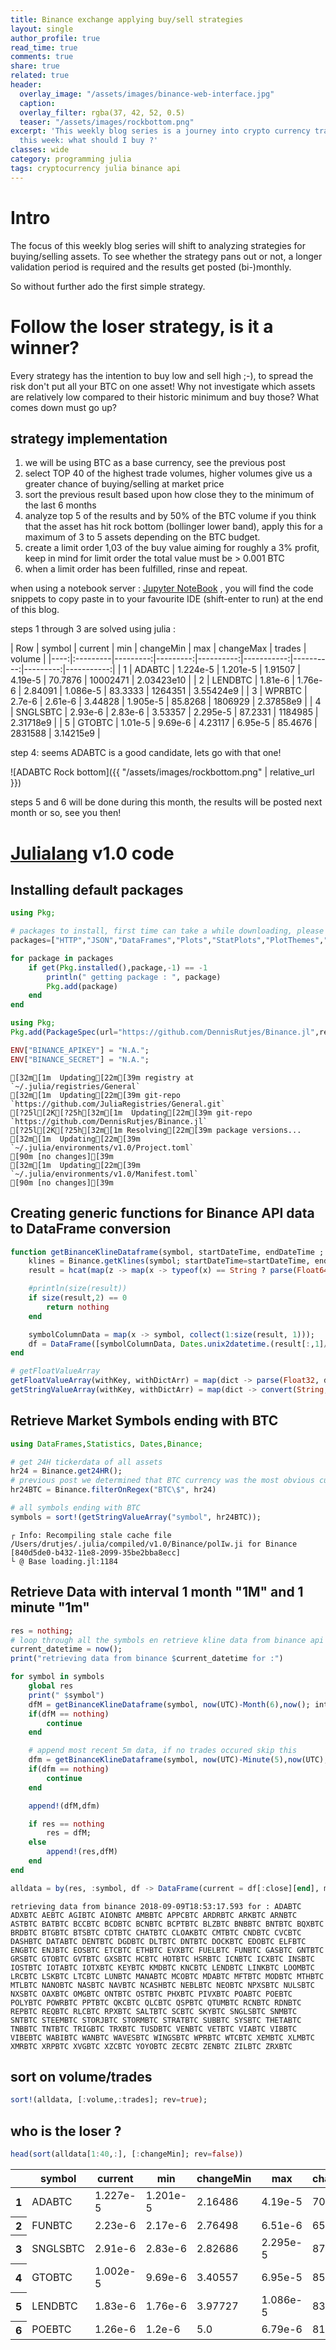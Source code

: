 ```yaml
---
title: Binance exchange applying buy/sell strategies
layout: single
author_profile: true
read_time: true
comments: true
share: true
related: true
header:
  overlay_image: "/assets/images/binance-web-interface.jpg"
  caption: 
  overlay_filter: rgba(37, 42, 52, 0.5)
  teaser: "/assets/images/rockbottom.png"
excerpt: 'This weekly blog series is a journey into crypto currency trading for beginners,
  this week: what should I buy ?'
classes: wide
category: programming julia
tags: cryptocurrency julia binance api
---
```


# Intro
The focus of this weekly blog series will shift to analyzing strategies for buying/selling assets. 
To see whether the strategy pans out or not, a longer validation period is required and the results get posted (bi-)monthly.

So without further ado the first simple strategy.
# Follow the loser strategy, is it a winner?
Every strategy has the intention to buy low and sell high ;-), to spread the risk don't put all your BTC on one asset!
Why not investigate which assets are relatively low compared to their historic minimum and buy those? What comes down must go up?
## strategy implementation

1. we will be using BTC as a base currency, see the previous post
1. select TOP 40 of the highest trade volumes, higher volumes give us a greater chance of buying/selling at market price
1. sort the previous result based upon how close they to the minimum of the last 6 months
1. analyze top 5 of the results and by 50% of the BTC volume if you think that the asset has hit rock bottom (bollinger lower band), apply this for a maximum of 3 to 5 assets depending on the BTC budget. 
1. create a limit order 1,03 of the buy value aiming for roughly a 3% profit, keep in mind for limit order the total value must be > 0.001 BTC
1. when a limit order has been fulfilled, rinse and repeat.


when using a notebook server : [Jupyter NoteBook](https://github.com/DennisRutjes/cryptocurrency.ramblings/blob/master/julia/notebooks/whattotrade.ipynb)
, you will find the code snippets to copy paste in to your favourite IDE (shift-enter to run) at the end of this blog.

steps 1 through 3 are solved using julia :

| Row | symbol   | current  | min      | changeMin | max        | changeMax | trades   | volume     |
    |----:|:---------|---------:|---------:|----------:|-----------:|----------:|---------:|-----------:|
    | 1   | ADABTC   | 1.224e-5 | 1.201e-5 | 1.91507   | 4.19e-5    | 70.7876   | 10002471 | 2.03423e10 |
    | 2   | LENDBTC  | 1.81e-6  | 1.76e-6  | 2.84091   | 1.086e-5   | 83.3333   | 1264351  | 3.55424e9  |
    | 3   | WPRBTC   | 2.7e-6   | 2.61e-6  | 3.44828   | 1.905e-5   | 85.8268   | 1806929  | 2.37858e9  |
    | 4   | SNGLSBTC | 2.93e-6  | 2.83e-6  | 3.53357   | 2.295e-5   | 87.2331   | 1184985  | 2.31718e9  |
    | 5   | GTOBTC   | 1.01e-5  | 9.69e-6  | 4.23117   | 6.95e-5    | 85.4676   | 2831588  | 3.14215e9  |
    

step 4: seems ADABTC is a good candidate, lets go with that one!

![ADABTC Rock bottom]({{ "/assets/images/rockbottom.png" | relative_url }})

steps 5 and 6 will be done during this month, the results will be posted next month or so, see you then!

    
# [Julialang](https://julialang.org/) v1.0 code 


## Installing default packages


```julia
using Pkg;

# packages to install, first time can take a while downloading, please be patient ...
packages=["HTTP","JSON","DataFrames","Plots","StatPlots","PlotThemes","GR","PyPlot","PyCall","LaTeXStrings","Plotly","PlotlyJS"]

for package in packages
    if get(Pkg.installed(),package,-1) == -1
        println(" getting package : ", package)
        Pkg.add(package)
    end
end

using Pkg;
Pkg.add(PackageSpec(url="https://github.com/DennisRutjes/Binance.jl",rev="master"));

ENV["BINANCE_APIKEY"] = "N.A.";
ENV["BINANCE_SECRET"] = "N.A.";

```

    [32m[1m  Updating[22m[39m registry at `~/.julia/registries/General`
    [32m[1m  Updating[22m[39m git-repo `https://github.com/JuliaRegistries/General.git`
    [?25l[2K[?25h[32m[1m  Updating[22m[39m git-repo `https://github.com/DennisRutjes/Binance.jl`
    [?25l[2K[?25h[32m[1m Resolving[22m[39m package versions...
    [32m[1m  Updating[22m[39m `~/.julia/environments/v1.0/Project.toml`
    [90m [no changes][39m
    [32m[1m  Updating[22m[39m `~/.julia/environments/v1.0/Manifest.toml`
    [90m [no changes][39m


## Creating generic functions for Binance API data to DataFrame conversion


```julia
function getBinanceKlineDataframe(symbol, startDateTime, endDateTime ; interval="1m")
    klines = Binance.getKlines(symbol; startDateTime=startDateTime, endDateTime=endDateTime, interval= interval)
    result = hcat(map(z -> map(x -> typeof(x) == String ? parse(Float64, x) : x, z), klines)...)';

    #println(size(result))
    if size(result,2) == 0
        return nothing
    end

    symbolColumnData = map(x -> symbol, collect(1:size(result, 1)));
    df = DataFrame([symbolColumnData, Dates.unix2datetime.(result[:,1]/1000) ,result[:,2],result[:,3],result[:,4],result[:,5],result[:,6],result[:,8],Dates.unix2datetime.(result[:,7] / 1000),result[:,9],result[:,10],result[:,11]], [:symbol,:startDate,:open,:high,:low,:close,:volume,:quoteAVolume, :endDate, :trades, :tbBaseAVolume,:tbQuoteAVolume]);
end

# getFloatValueArray
getFloatValueArray(withKey, withDictArr) = map(dict -> parse(Float32, dict[withKey]) ,withDictArr);
getStringValueArray(withKey, withDictArr) = map(dict -> convert(String, dict[withKey]) ,withDictArr);
```

## Retrieve Market Symbols ending with BTC

```julia
using DataFrames,Statistics, Dates,Binance;

# get 24H tickerdata of all assets
hr24 = Binance.get24HR();
# previous post we determined that BTC currency was the most obvious currency to tade in, most avalable symbols, second highest USDT $ volume.
hr24BTC = Binance.filterOnRegex("BTC\$", hr24)

# all symbols ending with BTC
symbols = sort!(getStringValueArray("symbol", hr24BTC));
```

    ┌ Info: Recompiling stale cache file /Users/drutjes/.julia/compiled/v1.0/Binance/polIw.ji for Binance [840d5de0-b432-11e8-2099-35be2bba8ecc]
    └ @ Base loading.jl:1184


## Retrieve Data with interval 1 month "1M" and 1 minute "1m"


```julia
res = nothing;
# loop through all the symbols en retrieve kline data from binance api
current_datetime = now();
print("retrieving data from binance $current_datetime for :")

for symbol in symbols
    global res
    print(" $symbol")
    dfM = getBinanceKlineDataframe(symbol, now(UTC)-Month(6),now(); interval="1M")
    if(dfM == nothing)
        continue
    end

    # append most recent 5m data, if no trades occured skip this
    dfm = getBinanceKlineDataframe(symbol, now(UTC)-Minute(5),now(UTC); interval="1m")
    if(dfm == nothing)
        continue
    end

    append!(dfM,dfm)

    if res == nothing
        res = dfM;
    else
        append!(res,dfM)
    end
end

alldata = by(res, :symbol, df -> DataFrame(current = df[:close][end], min = minimum(df[:low]), changeMin = (df[:close][end] - minimum(df[:low]))/minimum(df[:low])*100, max =maximum(df[:high]), changeMax = (maximum(df[:high])-df[:close][end]) / maximum(df[:high])*100, trades =sum(df[:trades]),volume =sum(df[:volume])));

```

    retrieving data from binance 2018-09-09T18:53:17.593 for : ADABTC ADXBTC AEBTC AGIBTC AIONBTC AMBBTC APPCBTC ARDRBTC ARKBTC ARNBTC ASTBTC BATBTC BCCBTC BCDBTC BCNBTC BCPTBTC BLZBTC BNBBTC BNTBTC BQXBTC BRDBTC BTGBTC BTSBTC CDTBTC CHATBTC CLOAKBTC CMTBTC CNDBTC CVCBTC DASHBTC DATABTC DENTBTC DGDBTC DLTBTC DNTBTC DOCKBTC EDOBTC ELFBTC ENGBTC ENJBTC EOSBTC ETCBTC ETHBTC EVXBTC FUELBTC FUNBTC GASBTC GNTBTC GRSBTC GTOBTC GVTBTC GXSBTC HCBTC HOTBTC HSRBTC ICNBTC ICXBTC INSBTC IOSTBTC IOTABTC IOTXBTC KEYBTC KMDBTC KNCBTC LENDBTC LINKBTC LOOMBTC LRCBTC LSKBTC LTCBTC LUNBTC MANABTC MCOBTC MDABTC MFTBTC MODBTC MTHBTC MTLBTC NANOBTC NASBTC NAVBTC NCASHBTC NEBLBTC NEOBTC NPXSBTC NULSBTC NXSBTC OAXBTC OMGBTC ONTBTC OSTBTC PHXBTC PIVXBTC POABTC POEBTC POLYBTC POWRBTC PPTBTC QKCBTC QLCBTC QSPBTC QTUMBTC RCNBTC RDNBTC REPBTC REQBTC RLCBTC RPXBTC SALTBTC SCBTC SKYBTC SNGLSBTC SNMBTC SNTBTC STEEMBTC STORJBTC STORMBTC STRATBTC SUBBTC SYSBTC THETABTC TNBBTC TNTBTC TRIGBTC TRXBTC TUSDBTC VENBTC VETBTC VIABTC VIBBTC VIBEBTC WABIBTC WANBTC WAVESBTC WINGSBTC WPRBTC WTCBTC XEMBTC XLMBTC XMRBTC XRPBTC XVGBTC XZCBTC YOYOBTC ZECBTC ZENBTC ZILBTC ZRXBTC

## sort on volume/trades


```julia
sort!(alldata, [:volume,:trades]; rev=true);
```

## who is the loser ?


```julia
head(sort(alldata[1:40,:], [:changeMin]; rev=false))
```

<table class="data-frame"><thead><tr><th></th><th>symbol</th><th>current</th><th>min</th><th>changeMin</th><th>max</th><th>changeMax</th><th>trades</th><th>volume</th></tr></thead><tbody><tr><th>1</th><td>ADABTC</td><td>1.227e-5</td><td>1.201e-5</td><td>2.16486</td><td>4.19e-5</td><td>70.716</td><td>10013620</td><td>2.03832e10</td></tr><tr><th>2</th><td>FUNBTC</td><td>2.23e-6</td><td>2.17e-6</td><td>2.76498</td><td>6.51e-6</td><td>65.745</td><td>1659651</td><td>6.09706e9</td></tr><tr><th>3</th><td>SNGLSBTC</td><td>2.91e-6</td><td>2.83e-6</td><td>2.82686</td><td>2.295e-5</td><td>87.3203</td><td>1185198</td><td>2.31789e9</td></tr><tr><th>4</th><td>GTOBTC</td><td>1.002e-5</td><td>9.69e-6</td><td>3.40557</td><td>6.95e-5</td><td>85.5827</td><td>2833881</td><td>3.14644e9</td></tr><tr><th>5</th><td>LENDBTC</td><td>1.83e-6</td><td>1.76e-6</td><td>3.97727</td><td>1.086e-5</td><td>83.1492</td><td>1264670</td><td>3.55641e9</td></tr><tr><th>6</th><td>POEBTC</td><td>1.26e-6</td><td>1.2e-6</td><td>5.0</td><td>6.79e-6</td><td>81.4433</td><td>2420694</td><td>1.79134e10</td></tr></tbody></table>

